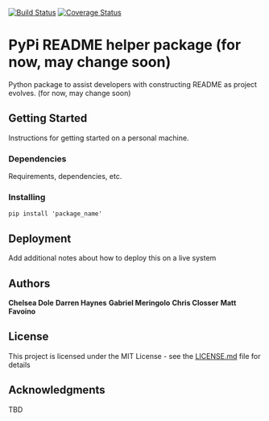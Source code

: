[![Build Status](https://travis-ci.org/chelseadole/write-me.svg?branch=staging)](https://travis-ci.org/chelseadole/write-me) [![Coverage Status](https://coveralls.io/repos/github/chelseadole/write-me/badge.svg)](https://coveralls.io/github/chelseadole/write-me)
# PyPi README helper package (for now, may change soon)

Python package to assist developers with constructing README as project evolves. (for now, may change soon)

## Getting Started

Instructions for getting started on a personal machine.

### Dependencies

Requirements, dependencies, etc.

### Installing

```
pip install 'package_name'
```

## Deployment

Add additional notes about how to deploy this on a live system

## Authors

**Chelsea Dole**
**Darren Haynes**
**Gabriel Meringolo**
**Chris Closser**
**Matt Favoino**

## License

This project is licensed under the MIT License - see the [LICENSE.md](LICENSE.md) file for details

## Acknowledgments

TBD